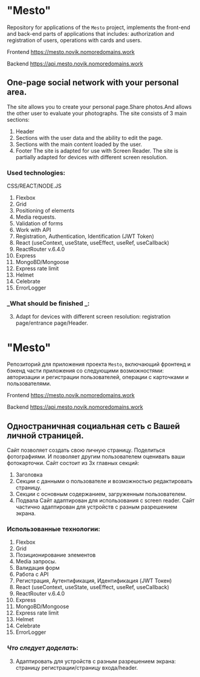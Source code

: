# "Mesto"

Repository for applications of the `Mesto` project, implements the front-end and back-end parts of applications that includes: authorization and registration of users, operations with cards and users.

Frontend https://mesto.novik.nomoredomains.work

Backend https://api.mesto.novik.nomoredomains.work

## One-page social network with your personal area.

The site allows you to create your personal page.Share photos.And allows the other user to evaluate your photographs.
The site consists of 3 main sections:

1. Header
2. Sections with the user data and the ability to edit the page.
3. Sections with the main content loaded by the user.
4. Footer
   The site is adapted for use with Screen Reader.
   The site is partially adapted for devices with different screen resolution.

### Used technologies:

CSS/REACT/NODE.JS

1. Flexbox
2. Grid
3. Positioning of elements
4. Media requests.
5. Validation of forms
6. Work with API
7. Registration, Authentication, Identification (JWT Token)
8. React (useContext, useState, useEffect, useRef, useCallback)
9. ReactRouter v.6.4.0
10. Express
11. MongoBD/Mongoose
12. Express rate limit
13. Helmet
14. Celebrate
15. ErrorLogger

### _What should be finished _:

3. Adapt for devices with different screen resolution: registration page/entrance page/Header.

# "Mesto"

Репозиторий для приложения проекта `Mesto`, включающий фронтенд и бэкенд части приложения со следующими возможностями: авторизации и регистрации пользователей, операции с карточками и пользователями.

Frontend https://mesto.novik.nomoredomains.work

Backend https://api.mesto.novik.nomoredomains.work

## Одностраничная социальная сеть с Вашей личной страницей.

Сайт позволяет создать свою личную страницу. Поделиться фотографиями. И позволяет другим пользователем оценивать ваши фотокарточки.
Сайт состоит из 3х главных секций:

1. Заголовка
2. Секции с данными о пользователе и возможностью редактировать страницу.
3. Секции с основным содержанием, загруженным пользователем.
4. Подвала
   Сайт адаптирован для использования с screen reader.
   Сайт частично адаптирован для устройств с разным разрешением экрана.

### Использованные технологии:

1. Flexbox
2. Grid
3. Позиционирование элементов
4. Media запросы.
5. Валидация форм
6. Работа с API
7. Регистрация, Аутентификация, Идентификация (JWT Токен)
8. React (useContext, useState, useEffect, useRef, useCallback)
9. ReactRouter v.6.4.0
10. Express
11. MongoBD/Mongoose
12. Express rate limit
13. Helmet
14. Celebrate
15. ErrorLogger

### _Что следует доделать_:

3. Адаптировать для устройств с разным разрешением экрана: страницу регистрации/страницу входа/header.
